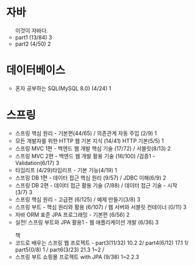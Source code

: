 <ul>
<h1> 자바 </h1>
<ul> 이것이 자바다.
  <li> part1 (13/84) 3</li>
  <li> part2 (4/50) 2 </li>
</ul>

<h1>데이터베이스</h1>
<ul> 
    <li> 혼자 공부하는 SQL(MySQL 8.0) (4/24) 1 </li>
</ul>

<h1> 스프링 </h1>
<ul>
  <li>스프링 핵심 원리 - 기본편(44/65) / 의존관계 자동 주입 (2/9) 1 </li>
  <li>모든 개발자를 위한 HTTP 웹 기본 지식 (14/41) HTTP 기본(5/5) 1 </li>
  
  <li>스프링 MVC 1편 - 백엔드 웹 개발 핵심 기술 (17/72) / 서블릿(8/13) 2 </li>
  <li>스프링 MVC 2편 - 백엔드 웹 개발 활용 기술 (16/100) /검증1 - Validation(6/17) 3 </li>
  <li>타임리프 (4/29)타임리프 - 기본 기능(4/19) 1 </li>

  <li>스프링 DB 1편 - 데이터 접근 핵심 원리 (9/57) / JDBC 이해(6/9)  2</li>
  <li>스프링 DB 2편 - 데이터 접근 활용 기술 (7/88) / 데이터 접근 기술 - 시작(3/7) 3 </li>
 
  <li>스프링 핵심 원리 - 고급편 (6/125)  / 예제 만들기(3/8)  3</li>
  <li>스프링 부트 - 핵심 원리와 활용 (6/107)  / 웹 서버와 서블릿 컨테이너 (0/11) 3 </li>
 
  <li>자바 ORM 표준 JPA 프로그래밍 - 기본편 (6/56) 2   </li>
  <li>실전! 스프링 부트와 JPA 활용1 - 웹 애플리케이션 개발 (6/36) 3 </li>
</ul>

<ul> 책
  <li>코드로 배우는 스프링 웹 프로젝트 - part3(11/32) 10.2 2/ part4(6/12) 17.1 1/ part5(0/8) 1 / part6(3/23)  21.3 1~2 / </li>
  <li> 스프링 부트 쇼핑몰 프로젝트 with JPA (9/38) 1~2 2.3 </li>
</ul>

</ul>
